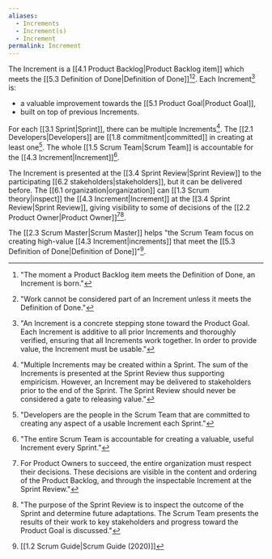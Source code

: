 ```yaml
---
aliases:
  - Increments
  - Increment(s)
  - Increment
permalink: Increment
---
```

The Increment is a [[4.1 Product Backlog|Product Backlog item]] which meets the [[5.3 Definition of Done|Definition of Done]][^the-moment-a-pbi][^work-cannot-be]. Each Increment[^an-increment-is] is:
- a valuable improvement towards the [[5.1 Product Goal|Product Goal]],
- built on top of previous Increments.

[^an-increment-is]: "An Increment is a concrete stepping stone toward the Product Goal. Each Increment is additive to all prior Increments and thoroughly verified, ensuring that all Increments work together. In order to provide value, the Increment must be usable."[^scrum-guide-2020]
[^the-moment-a-pbi]: "The moment a Product Backlog item meets the Definition of Done, an Increment is born."[^scrum-guide-2020]
[^work-cannot-be]: "Work cannot be considered part of an Increment unless it meets the Definition of Done."[^scrum-guide-2020]

For each [[3.1 Sprint|Sprint]], there can be multiple Increments[^multiple-increments]. The [[2.1 Developers|Developers]] are [[1.8 commitment|committed]] in creating at least one[^developers-definition]. The whole [[1.5 Scrum Team|Scrum Team]] is accountable for the [[4.3 Increment|Increment]][^increment-sprint-accountability].

[^multiple-increments]: "Multiple Increments may be created within a Sprint. The sum of the Increments is presented at the Sprint Review thus supporting empiricism. However, an Increment may be delivered to stakeholders prior to the end of the Sprint. The Sprint Review should never be considered a gate to releasing value."[^scrum-guide-2020]
[^developers-definition]: "Developers are the people in the Scrum Team that are committed to creating any aspect of a usable Increment each Sprint."[^scrum-guide-2020]
[^increment-sprint-accountability]: "The entire Scrum Team is accountable for creating a valuable, useful Increment every Sprint."[^scrum-guide-2020]

The Increment is presented at the [[3.4 Sprint Review|Sprint Review]] to the participating [[6.2 stakeholders|stakeholders]], but it can be delivered before. The [[6.1 organization|organization]] can [[1.3 Scrum theory|inspect]] the [[4.3 Increment|Increment]] at the [[3.4 Sprint Review|Sprint Review]], giving visibility to some of decisions of the [[2.2 Product Owner|Product Owner]][^for-po-succeed][^purpose-sprint-review].

[^for-po-succeed]:For Product Owners to succeed, the entire organization must respect their decisions. These decisions are visible in the content and ordering of the Product Backlog, and through the inspectable Increment at the Sprint Review."[^scrum-guide-2020]
[^purpose-sprint-review]: "The purpose of the Sprint Review is to inspect the outcome of the Sprint and determine future adaptations. The Scrum Team presents the results of their work to key stakeholders and progress toward the Product Goal is discussed."

The [[2.3 Scrum Master|Scrum Master]] helps "the Scrum Team focus on creating high-value [[4.3 Increment|increments]] that meet the [[5.3 Definition of Done|Definition of Done]]"[^scrum-guide-2020].

[^scrum-guide-2020]: [[1.2 Scrum Guide|Scrum Guide (2020)]]
[^multiple-increments]: "Developers are the people in the Scrum Team that are committed to creating any aspect of a usable Increment each Sprint." "Multiple Increments may be created within a Sprint."[^scrum-guide-2020]
